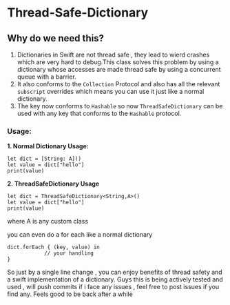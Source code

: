 # Thread-Safe-Dictionary

## Why do we need this?
1. Dictionaries in Swift are not thread safe , they lead to wierd crashes which are very hard to debug.This class solves this problem by using a dictionary whose accesses are made thread safe by using a concurrent queue with a barrier.
2. It also conforms to the `Collection` Protocol and also has all the relevant `subscript` overrides which means you can use it just like a normal dictionary. 
3. The key now conforms to `Hashable` so now `ThreadSafeDictionary` can be used with any key that conforms to the `Hashable` protocol.


### Usage:

**1. Normal Dictionary Usage:**
```
let dict = [String: A]()
let value = dict["hello"]
print(value)
```
**2. ThreadSafeDictionary Usage**

```
let dict = ThreadSafeDictionary<String,A>()
let value = dict["hello"]
print(value)
```
where A is any custom class


you can even do a for each like a normal dictionary

```
dict.forEach { (key, value) in
            // your handling
}
```

So just by a single line change , you can enjoy benefits of thread safety and a swift implementation of a dictionary.
Guys this is being actively tested and used , will push commits if i face any issues , feel free to post issues if you find any.
Feels good to be back after a while
